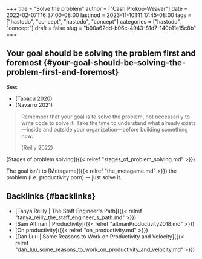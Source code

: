 +++
title = "Solve the problem"
author = ["Cash Prokop-Weaver"]
date = 2022-02-07T16:37:00-08:00
lastmod = 2023-11-10T11:17:45-08:00
tags = ["hastodo", "concept", "hastodo", "concept"]
categories = ["hastodo", "concept"]
draft = false
slug = "b00a62dd-b06c-4943-81d7-140b11e15c8b"
+++

## Your goal should be solving the problem first and foremost {#your-goal-should-be-solving-the-problem-first-and-foremost}

See:

-   (Tabacu 2020)
-   (Navarro 2021)

> Remember that your goal is to solve the problem, not necessarily to write code to solve it. Take the time to understand what already exists—inside and outside your organization—before building something new.
>
> (Reilly 2022)

[Stages of problem solving]({{< relref "stages_of_problem_solving.md" >}})

The goal isn't to [Metagame]({{< relref "the_metagame.md" >}}) the problem (i.e. productivity porn) -- just solve it.


## Backlinks {#backlinks}

-   [Tanya Reilly | The Staff Engineer's Path]({{< relref "tanya_reilly_the_staff_engineer_s_path.md" >}})
-   [Sam Altman | Productivity]({{< relref "altmanProductivity2018.md" >}})
-   [On productivity]({{< relref "on_productivity.md" >}})
-   [Dan Luu | Some Reasons to Work on Productivity and Velocity]({{< relref "dan_luu_some_reasons_to_work_on_productivity_and_velocity.md" >}})

